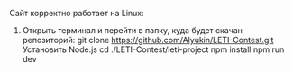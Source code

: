 Сайт корректно работает на Linux:
1) Открыть терминал и перейти в папку, куда будет скачан репозиторий:
     git clone https://github.com/Alyukin/LETI-Contest.git
Установить Node.js
cd ./LETI-Contest/leti-project
npm install
npm run dev
